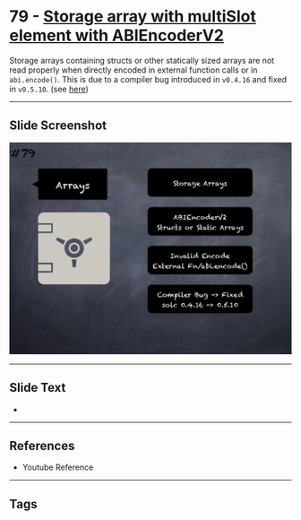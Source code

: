 # 79 - [Storage array with multiSlot element with ABIEncoderV2](Storage%20array%20with%20multiSlot%20element%20with%20ABIEncoderV2.md)
Storage arrays containing structs or other statically sized arrays are not read properly when directly encoded in external function calls or in `abi.encode()`. This is due to a compiler bug introduced in `v0.4.16` and fixed in `v0.5.10`. (see [here](https://docs.soliditylang.org/en/v0.8.9/bugs.html))

___
## Slide Screenshot
![079.png](../images/pitfalls_and_best_practices101/079.png)
___
## Slide Text
- 
___
## References
- Youtube Reference
___
## Tags
